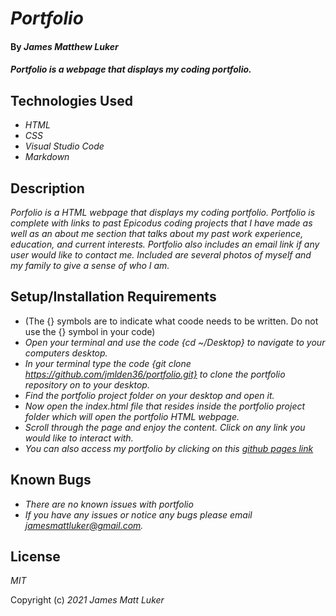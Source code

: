# _Portfolio_

#### By _**James Matthew Luker**_

#### _Portfolio is a webpage that displays my coding portfolio._

## Technologies Used

* _HTML_
* _CSS_
* _Visual Studio Code_
* _Markdown_

## Description

_Porfolio is a HTML webpage that displays my coding portfolio.  Portfolio is complete with links to past Epicodus coding projects that I have made as well as an about me section that talks about my past work experience, education, and current interests.  Portfolio also includes an email link if any user would like to contact me.  Included are several photos of myself and my family to give a sense of who I am._

## Setup/Installation Requirements

* (The {} symbols are to indicate what coode needs to be written.  Do not use the {} symbol in your code)
* _Open your terminal and use the code {cd ~/Desktop} to navigate to your computers desktop._
* _In your terminal type the code {git clone https://github.com/jmlden36/portfolio.git} to clone the portfolio repository on to your desktop._
* _Find the portfolio project folder on your desktop and open it._
* _Now open the index.html file that resides inside the portfolio project folder which will open the portfolio HTML webpage._
* _Scroll through the page and enjoy the content.  Click on any link you would like to interact with._
* _You can also access my portfolio by clicking on this [github pages link](http://jmlden36.github.io/portfolio)_ 

## Known Bugs

* _There are no known issues with portfolio_
* _If you have any issues or notice any bugs please email [jamesmattluker@gmail.com](mailto:jamesmattluker@gmail.com)._

## License

_MIT_

Copyright (c) _2021_ _James Matt Luker_